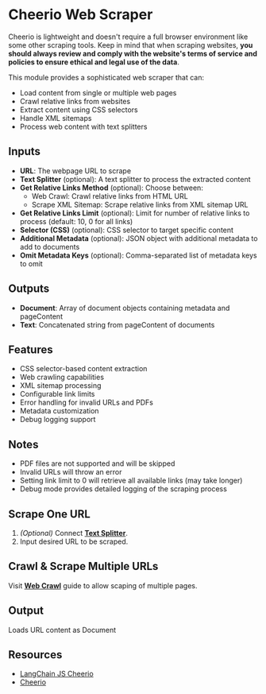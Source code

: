 # Cheerio Web Scraper

Cheerio is lightweight and doesn't require a full browser environment like some other scraping tools. Keep in mind that when scraping websites, **you should always review and comply with the website's terms of service and policies to ensure ethical and legal use of the data**.

This module provides a sophisticated web scraper that can:

* Load content from single or multiple web pages
* Crawl relative links from websites
* Extract content using CSS selectors
* Handle XML sitemaps
* Process web content with text splitters

## Inputs

* **URL**: The webpage URL to scrape
* **Text Splitter** (optional): A text splitter to process the extracted content
* **Get Relative Links Method** (optional): Choose between:
  * Web Crawl: Crawl relative links from HTML URL
  * Scrape XML Sitemap: Scrape relative links from XML sitemap URL
* **Get Relative Links Limit** (optional): Limit for number of relative links to process (default: 10, 0 for all links)
* **Selector (CSS)** (optional): CSS selector to target specific content
* **Additional Metadata** (optional): JSON object with additional metadata to add to documents
* **Omit Metadata Keys** (optional): Comma-separated list of metadata keys to omit

## Outputs

* **Document**: Array of document objects containing metadata and pageContent
* **Text**: Concatenated string from pageContent of documents

## Features

* CSS selector-based content extraction
* Web crawling capabilities
* XML sitemap processing
* Configurable link limits
* Error handling for invalid URLs and PDFs
* Metadata customization
* Debug logging support

## Notes

* PDF files are not supported and will be skipped
* Invalid URLs will throw an error
* Setting link limit to 0 will retrieve all available links (may take longer)
* Debug mode provides detailed logging of the scraping process

## Scrape One URL

1. _(Optional)_ Connect [**Text Splitter**](../text-splitters/).
2. Input desired URL to be scraped.

## Crawl & Scrape Multiple URLs

Visit [**Web Crawl**](../../../use-cases/web-scrape-qna.md#id-1.-crawl-multiple-pages) guide to allow scaping of multiple pages.

## Output

Loads URL content as Document

## Resources

* [LangChain JS Cheerio](https://js.langchain.com/docs/integrations/document\_loaders/web\_loaders/web\_cheerio)
* [Cheerio](https://cheerio.js.org/)
